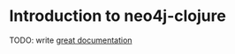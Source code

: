 # Introduction to neo4j-clojure

TODO: write [great documentation](http://jacobian.org/writing/great-documentation/what-to-write/)
